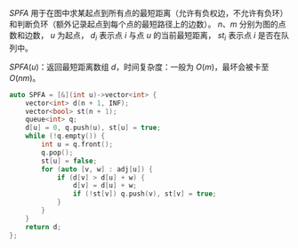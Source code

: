 $SPFA$ 用于在图中求某起点到所有点的最短距离（允许有负权边，不允许有负环）和判断负环（额外记录起点到每个点的最短路径上的边数）。 
$n、m$ 分别为图的点数和边数， $u$ 为起点， $d_i$ 表示点 $i$ 与点 $u$ 的当前最短距离， $st_i$ 表示点 $i$ 是否在队列中。

$SPFA(u)$：返回最短距离数组 $d$，时间复杂度：一般为 $O(m)$，最坏会被卡至 $O(nm)$。

```C++
auto SPFA = [&](int u)->vector<int> {
    vector<int> d(n + 1, INF);
    vector<bool> st(n + 1);
    queue<int> q; 
    d[u] = 0, q.push(u), st[u] = true;
    while (!q.empty()) {
        int u = q.front(); 
        q.pop();
        st[u] = false;
        for (auto [v, w] : adj[u]) {
            if (d[v] > d[u] + w) {
                d[v] = d[u] + w;
                if (!st[v]) q.push(v), st[v] = true; 
            }
        }
    }
    return d;
};
```
